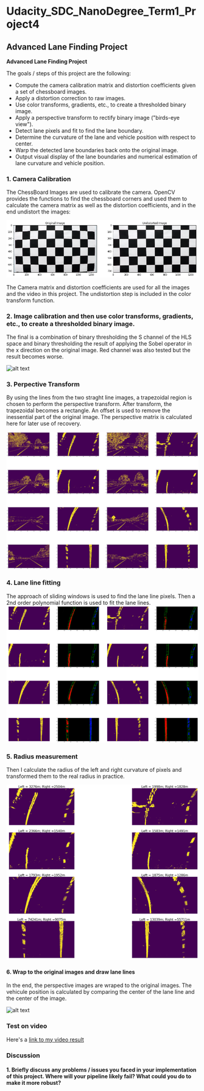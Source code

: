 # Udacity_SDC_NanoDegree_Term1_Project4
Advanced Lane Finding Project
---

**Advanced Lane Finding Project**

The goals / steps of this project are the following:

* Compute the camera calibration matrix and distortion coefficients given a set of chessboard images.
* Apply a distortion correction to raw images.
* Use color transforms, gradients, etc., to create a thresholded binary image.
* Apply a perspective transform to rectify binary image ("birds-eye view").
* Detect lane pixels and fit to find the lane boundary.
* Determine the curvature of the lane and vehicle position with respect to center.
* Warp the detected lane boundaries back onto the original image.
* Output visual display of the lane boundaries and numerical estimation of lane curvature and vehicle position.



### 1. Camera Calibration

The ChessBoard Images are used to calibrate the camera. OpenCV provides the functions to find the chessboard corners and used them to calculate the camera matrix as well as the distortion coefficients, and in the end undistort the images:

![alt text](https://github.com/chaidamu519/Udacity_SDC_NanoDegree_Term1_Project4/blob/master/chessboard.png)

The Camera matrix and distortion coefficients are used for all the images and the video in this project. The undistortion step is included in the color transform function.


### 2.  Image calibration and then use color transforms, gradients, etc., to create a thresholded binary image.

The final is a combination of binary thresholding the S channel of the HLS space and binary thresholding the result of applying the Sobel operator in the x direction on the original image. Red channel was also tested but the result becomes worse.

![alt text](https://github.com/chaidamu519/Udacity_SDC_NanoDegree_Term1_Project4/blob/master/Image_undistort_and_colorGradient.png)

### 3. Perpective Transform
By using the lines from the two straght line images, a trapezoidal region is chosen to perform the perspective transform. After transform, the trapezoidal becomes a rectangle. An offset is used to remove the inessential part of the original image. The perspective matrix is calculated here for later use of recovery. 

![alt text](https://github.com/chaidamu519/Udacity_SDC_NanoDegree_Term1_Project4/blob/master/perspective.png)


### 4. Lane line fitting
The approach of sliding windows is used to find the lane line pixels. Then a 2nd order polynomial function is used to fit the lane lines.
![alt text](https://github.com/chaidamu519/Udacity_SDC_NanoDegree_Term1_Project4/blob/master/polyfitting.png)


### 5. Radius measurement

Then I calculate the radius of the left and right curvature of pixels and transformed them to the real radius in practice.

![alt text](https://github.com/chaidamu519/Udacity_SDC_NanoDegree_Term1_Project4/blob/master/radius_calculation.png)


#### 6. Wrap to the original images and draw lane lines
In the end, the perspective images are wraped to the original images. The vehicule position is calculated by comparing the center of the lane line and the center of the image. 

![alt text](https://github.com/chaidamu519/Udacity_SDC_NanoDegree_Term1_Project4/blob/master/test_on_images.png)


### Test on video

Here's a [link to my video result](https://github.com/chaidamu519/Udacity_SDC_NanoDegree_Term1_Project4/blob/master/project_video_output.mp4)


### Discussion

#### 1. Briefly discuss any problems / issues you faced in your implementation of this project.  Where will your pipeline likely fail?  What could you do to make it more robust?

  
